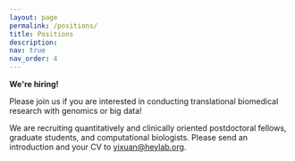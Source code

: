 ```yaml
---
layout: page
permalink: /positions/
title: Positions
description: 
nav: true
nav_order: 4
---
```


**We're hiring!**

Please join us if you are interested in conducting translational biomedical research with genomics or big data!

We are recruiting quantitatively and clinically oriented postdoctoral fellows, graduate students, and computational biologists. Please send an introduction and your CV to [yixuan@heylab.org](mailto:yixuan@heylab.org).
